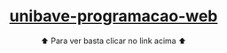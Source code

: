 <h1 align="center">
    <a href="https://unibave-programacao-web.netlify.app/">unibave-programacao-web</a>
</h1>
<p align="center">⬆️ Para ver basta clicar no link acima ⬆️</p>
